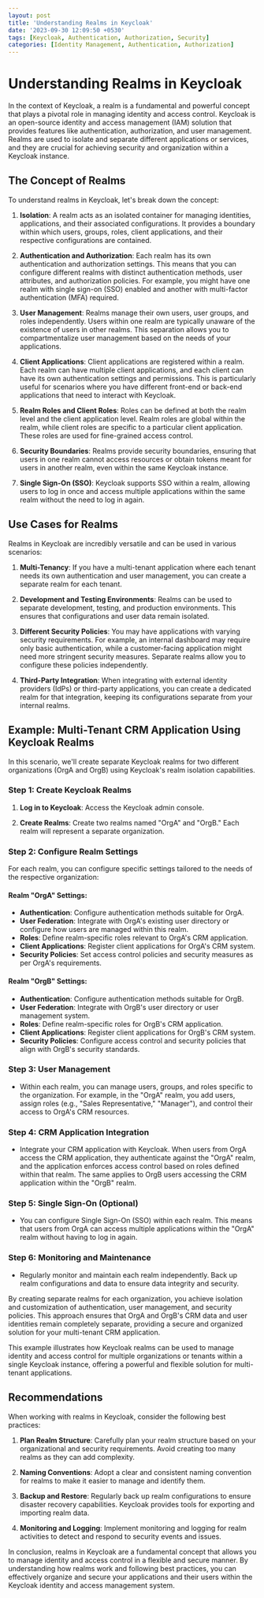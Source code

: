 ```yaml
---
layout: post
title: 'Understanding Realms in Keycloak'
date: '2023-09-30 12:09:50 +0530'
tags: [Keycloak, Authentication, Authorization, Security]
categories: [Identity Management, Authentication, Authorization]
---
```

# Understanding Realms in Keycloak

In the context of Keycloak, a realm is a fundamental and powerful concept that plays a pivotal role in managing identity and access control. Keycloak is an open-source identity and access management (IAM) solution that provides features like authentication, authorization, and user management. Realms are used to isolate and separate different applications or services, and they are crucial for achieving security and organization within a Keycloak instance.

## The Concept of Realms

To understand realms in Keycloak, let's break down the concept:

1. **Isolation**: A realm acts as an isolated container for managing identities, applications, and their associated configurations. It provides a boundary within which users, groups, roles, client applications, and their respective configurations are contained.

2. **Authentication and Authorization**: Each realm has its own authentication and authorization settings. This means that you can configure different realms with distinct authentication methods, user attributes, and authorization policies. For example, you might have one realm with single sign-on (SSO) enabled and another with multi-factor authentication (MFA) required.

3. **User Management**: Realms manage their own users, user groups, and roles independently. Users within one realm are typically unaware of the existence of users in other realms. This separation allows you to compartmentalize user management based on the needs of your applications.

4. **Client Applications**: Client applications are registered within a realm. Each realm can have multiple client applications, and each client can have its own authentication settings and permissions. This is particularly useful for scenarios where you have different front-end or back-end applications that need to interact with Keycloak.

5. **Realm Roles and Client Roles**: Roles can be defined at both the realm level and the client application level. Realm roles are global within the realm, while client roles are specific to a particular client application. These roles are used for fine-grained access control.

6. **Security Boundaries**: Realms provide security boundaries, ensuring that users in one realm cannot access resources or obtain tokens meant for users in another realm, even within the same Keycloak instance.

7. **Single Sign-On (SSO)**: Keycloak supports SSO within a realm, allowing users to log in once and access multiple applications within the same realm without the need to log in again.

## Use Cases for Realms

Realms in Keycloak are incredibly versatile and can be used in various scenarios:

1. **Multi-Tenancy**: If you have a multi-tenant application where each tenant needs its own authentication and user management, you can create a separate realm for each tenant.

2. **Development and Testing Environments**: Realms can be used to separate development, testing, and production environments. This ensures that configurations and user data remain isolated.

3. **Different Security Policies**: You may have applications with varying security requirements. For example, an internal dashboard may require only basic authentication, while a customer-facing application might need more stringent security measures. Separate realms allow you to configure these policies independently.

4. **Third-Party Integration**: When integrating with external identity providers (IdPs) or third-party applications, you can create a dedicated realm for that integration, keeping its configurations separate from your internal realms.

## Example: Multi-Tenant CRM Application Using Keycloak Realms

In this scenario, we'll create separate Keycloak realms for two different organizations (OrgA and OrgB) using Keycloak's realm isolation capabilities.

### Step 1: Create Keycloak Realms

1. **Log in to Keycloak**: Access the Keycloak admin console.

2. **Create Realms**: Create two realms named "OrgA" and "OrgB." Each realm will represent a separate organization.

### Step 2: Configure Realm Settings

For each realm, you can configure specific settings tailored to the needs of the respective organization:

#### Realm "OrgA" Settings:

- **Authentication**: Configure authentication methods suitable for OrgA.
- **User Federation**: Integrate with OrgA's existing user directory or configure how users are managed within this realm.
- **Roles**: Define realm-specific roles relevant to OrgA's CRM application.
- **Client Applications**: Register client applications for OrgA's CRM system.
- **Security Policies**: Set access control policies and security measures as per OrgA's requirements.

#### Realm "OrgB" Settings:

- **Authentication**: Configure authentication methods suitable for OrgB.
- **User Federation**: Integrate with OrgB's user directory or user management system.
- **Roles**: Define realm-specific roles for OrgB's CRM application.
- **Client Applications**: Register client applications for OrgB's CRM system.
- **Security Policies**: Configure access control and security policies that align with OrgB's security standards.

### Step 3: User Management

- Within each realm, you can manage users, groups, and roles specific to the organization. For example, in the "OrgA" realm, you add users, assign roles (e.g., "Sales Representative," "Manager"), and control their access to OrgA's CRM resources.

### Step 4: CRM Application Integration

- Integrate your CRM application with Keycloak. When users from OrgA access the CRM application, they authenticate against the "OrgA" realm, and the application enforces access control based on roles defined within that realm. The same applies to OrgB users accessing the CRM application within the "OrgB" realm.

### Step 5: Single Sign-On (Optional)

- You can configure Single Sign-On (SSO) within each realm. This means that users from OrgA can access multiple applications within the "OrgA" realm without having to log in again.

### Step 6: Monitoring and Maintenance

- Regularly monitor and maintain each realm independently. Back up realm configurations and data to ensure data integrity and security.

By creating separate realms for each organization, you achieve isolation and customization of authentication, user management, and security policies. This approach ensures that OrgA and OrgB's CRM data and user identities remain completely separate, providing a secure and organized solution for your multi-tenant CRM application.

This example illustrates how Keycloak realms can be used to manage identity and access control for multiple organizations or tenants within a single Keycloak instance, offering a powerful and flexible solution for multi-tenant applications.

## Recommendations

When working with realms in Keycloak, consider the following best practices:

1. **Plan Realm Structure**: Carefully plan your realm structure based on your organizational and security requirements. Avoid creating too many realms as they can add complexity.

2. **Naming Conventions**: Adopt a clear and consistent naming convention for realms to make it easier to manage and identify them.

3. **Backup and Restore**: Regularly back up realm configurations to ensure disaster recovery capabilities. Keycloak provides tools for exporting and importing realm data.

4. **Monitoring and Logging**: Implement monitoring and logging for realm activities to detect and respond to security events and issues.

In conclusion, realms in Keycloak are a fundamental concept that allows you to manage identity and access control in a flexible and secure manner. By understanding how realms work and following best practices, you can effectively organize and secure your applications and their users within the Keycloak identity and access management system.
